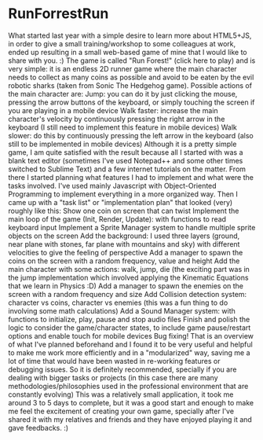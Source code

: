 # RunForrestRun
What started last year with a simple desire to learn more about HTML5+JS, in order to give a small training/workshop to some colleagues at work, ended up resulting in a small web-based game of mine that I would like to share with you. :)
The game is called "Run Forest!" (click here to play) and is very simple: it is an endless 2D runner game where the main character needs to collect as many coins as possible and avoid to be eaten by the evil robotic sharks (taken from Sonic The Hedgehog game).
Possible actions of the main character are:
Jump: you can do it by just clicking the mouse, pressing the arrow buttons of the keyboard, or simply touching the screen if you are playing in a mobile device
Walk faster: increase the main character's velocity by continuously pressing the right arrow in the keyboard  (I still need to implement this feature in mobile devices)
Walk slower: do this by continuously pressing the left arrow in the keyboard (also still to be implemented in mobile devices)
Although it is a pretty simple game, I am quite satisfied with the result because all I started with was a blank text editor (sometimes I've used Notepad++ and some other times switched to Sublime Text) and a few internet tutorials on the matter.
From there I started planning what features I had to implement and what were the tasks involved. I've used mainly Javascript with Object-Oriented Programming to implement everything in a more organized way. Then I came up with a "task list" or "implementation plan" that looked (very) roughly like this:
Show one coin on screen that can twist
Implement the main loop of the game (Init, Render, Update): with functions to read keyboard input
Implement a Sprite Manager system to handle multiple sprite objects on the screen
Add the background: I used three layers (ground, near plane with stones, far plane with mountains and sky) with different velocities to give the feeling of perspective
Add a manager to spawn the coins on the screen with a random frequency, value and height
Add the main character with some actions: walk, jump, die (the exciting part was in the jump implementation which involved applying the Kinematic Equations that we learn in Physics :D)
Add a manager to spawn the enemies on the screen with a random frequency and size
Add Collision detection system: character vs coins, character vs enemies (this was a fun thing to do involving some math calculations)
Add a Sound Manager system: with functions to initialize, play, pause and stop audio files
Finish and polish the logic to consider the game/character states, to include game pause/restart options and enable touch for mobile devices
Bug fixing!
That is an overview of what I've planned beforehand and I found it to be very useful and helpful to make me work more efficiently and in a "modularized" way, saving me a lot of time that would have been wasted in re-working features or debugging issues. So it is definitely recommended, specially if you are dealing with bigger tasks or projects (in this case there are many methodologies/philosophies used in the professional environment that are constantly evolving)
This was a relatively small application, it took me around 3 to 5 days to complete, but it was a good start and enough to make me feel the excitement of creating your own game, specially after I've shared it with my relatives and friends and they have enjoyed playing it and gave feedbacks. :)
